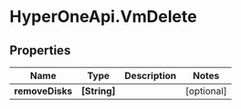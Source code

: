 # HyperOneApi.VmDelete

## Properties

Name | Type | Description | Notes
------------ | ------------- | ------------- | -------------
**removeDisks** | **[String]** |  | [optional] 


